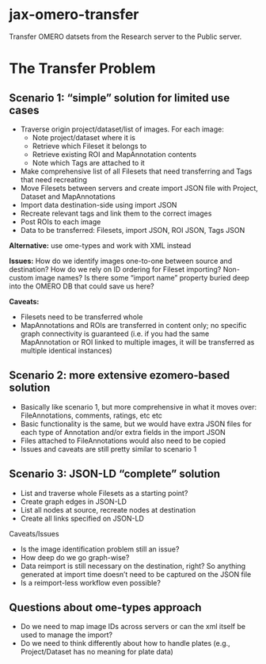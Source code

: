 # jax-omero-transfer
Transfer OMERO datsets from the Research server to the Public server.


# The Transfer Problem 

 

## Scenario 1: “simple” solution for limited use cases 

- Traverse origin project/dataset/list of images. For each image: 
    - Note project/dataset where it is 
    - Retrieve which Fileset it belongs to 
    - Retrieve existing ROI and MapAnnotation contents 
    - Note which Tags are attached to it 
- Make comprehensive list of all Filesets that need transferring and Tags that need recreating 
- Move Filesets between servers and create import JSON file with Project, Dataset and MapAnnotations 
- Import data destination-side using import JSON 
- Recreate relevant tags and link them to the correct images 
- Post ROIs to each image 
- Data to be transferred: Filesets, import JSON, ROI JSON, Tags JSON 

**Alternative:** use ome-types and work with XML instead 

**Issues:** How do we identify images one-to-one between source and destination? How do we rely on ID ordering for Fileset importing? Non-custom image names? Is there some “import name” property buried deep into the OMERO DB that could save us here? 

**Caveats:** 

- Filesets need to be transferred whole 
- MapAnnotations and ROIs are transferred in content only; no specific graph connectivity is guaranteed (i.e. if you had the same MapAnnotation or ROI linked to multiple images, it will be transferred as multiple identical instances) 

 


## Scenario 2: more extensive ezomero-based solution 

- Basically like scenario 1, but more comprehensive in what it moves over: FileAnnotations, comments, ratings, etc etc 
- Basic functionality is the same, but we would have extra JSON files for each type of Annotation and/or extra fields in the import JSON 
- Files attached to FileAnnotations would also need to be copied 
- Issues and caveats are still pretty similar to scenario 1 




## Scenario 3: JSON-LD “complete” solution 

- List and traverse whole Filesets as a starting point? 
- Create graph edges in JSON-LD 
- List all nodes at source, recreate nodes at destination 
- Create all links specified on JSON-LD 

Caveats/Issues 

- Is the image identification problem still an issue? 
- How deep do we go graph-wise? 
- Data reimport is still necessary on the destination, right? So anything generated at import time doesn’t need to be captured on the JSON file 
- Is a reimport-less workflow even possible?

## Questions about ome-types approach
- Do we need to map image IDs across servers or can the xml itself be used to manage the import?
- Do we need to think differently about how to handle plates (e.g., Project/Dataset has no meaning for plate data)
